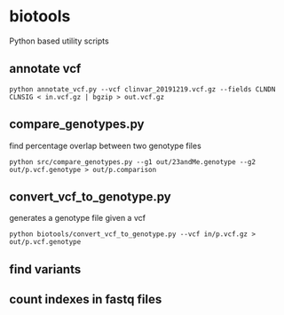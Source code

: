 # biotools
Python based utility scripts

## annotate vcf

```
python annotate_vcf.py --vcf clinvar_20191219.vcf.gz --fields CLNDN CLNSIG < in.vcf.gz | bgzip > out.vcf.gz
```

## compare_genotypes.py
find percentage overlap between two genotype files

```
python src/compare_genotypes.py --g1 out/23andMe.genotype --g2 out/p.vcf.genotype > out/p.comparison
```

## convert_vcf_to_genotype.py
generates a genotype file given a vcf

```
python biotools/convert_vcf_to_genotype.py --vcf in/p.vcf.gz > out/p.vcf.genotype
```

## find variants

## count indexes in fastq files


